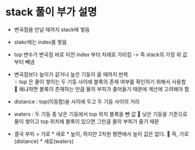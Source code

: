 # stack 풀이 부가 설명
  * 변곡점을 만날 때까지 stack에 쌓음
  * stakc에는 index를 쌓음
  * top 변수가 변곡점 바로 이전 index 부터 차례로 가리킴 -> 즉 stack의 가장 위 값부터 빼냄
  * 변곡점보다 높이가 같거나 높은 기둥이 올 때까지 반복  
  💡 top 은 물이 쌓이는 두 기둥 사이에 블록의 존재 여부를 확인하기 위해서 사용함
    📢 왜냐하면 블록이 존재하는 만큼 물의 부피가 줄어들기 때문에 계산에 고려해야 함
  
  * distance : top(이동함)을 사이에 두고 두 기둥 사이의 거리
  * waters : 두 기둥 중 낮은 기둥에서 top 위치 블록을 뺀 값
    📢 낮은 기둥을 기준으로 물이 쌓이고 top 위치에 블록이 있으면 그만큼 물의 부피가 줄기 때문
  * 결국 부피 = 가로 * 세로 * 높이, 하지만 2차원 평면에서 높이 값은 없다.
    📢 즉, 가로(distance) * 세로(waters)
